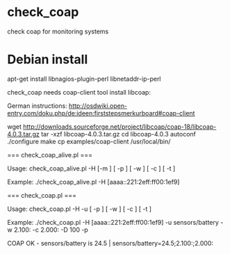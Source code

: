 check_coap
==========

check coap  for monitoring systems

# Debian install
apt-get install libnagios-plugin-perl libnetaddr-ip-perl

check_coap needs coap-client tool
install libcoap:

German instructions: http://osdwiki.open-entry.com/doku.php/de:ideen:firststepsmerkurboard#coap-client

wget http://downloads.sourceforge.net/project/libcoap/coap-18/libcoap-4.0.3.tar.gz
tar -xzf libcoap-4.0.3.tar.gz
cd libcoap-4.0.3
autoconf
./configure
make
cp examples/coap-client /usr/local/bin/

=== check_coap_alive.pl ===

Usage: check_coap_alive.pl -H <host> [-m <match>] [ -p ]
  [ -w <warning> ] [ -c <critical> ] [ -t <timeout> ]

Example:
./check_coap_alive.pl -H [aaaa::221:2eff:ff00:1ef9]


=== check_coap.pl ===

Usage: check_coap.pl -H <host> -u <coap uri> [ -p ]
  [ -w <warning> ] [ -c <critical> ] [ -t <timeout> ]

Example:
./check_coap.pl -H [aaaa::221:2eff:ff00:1ef9] -u sensors/battery -w 2.100: -c 2.000: -D 100 -p

COAP OK - sensors/battery is 24.5 | sensors/battery=24.5;2.100:;2.000: